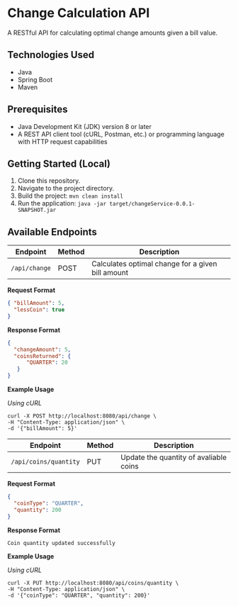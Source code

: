 # Change Calculation API

A RESTful API for calculating optimal change amounts given a bill value.

## Technologies Used

* Java
* Spring Boot
* Maven

## Prerequisites

* Java Development Kit (JDK) version 8 or later
* A REST API client tool (cURL, Postman, etc.) or programming language with HTTP request capabilities

## Getting Started (Local)

1. Clone this repository.
2. Navigate to the project directory.
3. Build the project: `mvn clean install` 
4. Run the application: `java -jar target/changeService-0.0.1-SNAPSHOT.jar` 

## Available Endpoints

| Endpoint | Method | Description |
|---|---|---|
| `/api/change` | POST | Calculates optimal change for a given bill amount |

**Request Format**

```json
{ "billAmount": 5,
  "lessCoin": true
}
````

**Response Format**
```json
{
  "changeAmount": 5,
  "coinsReturned": {
      "QUARTER": 20
   }
}
````

**Example Usage**

*Using cURL*
```
curl -X POST http://localhost:8080/api/change \
-H "Content-Type: application/json" \
-d '{"billAmount": 5}'
```


| Endpoint | Method | Description                            |
|---|--------|----------------------------------------|
| `/api/coins/quantity` | PUT   | Update the quantity of avaliable coins |

**Request Format**

```json
{
  "coinType": "QUARTER",
  "quantity": 200
}
````

**Response Format**
```
Coin quantity updated successfully
````

**Example Usage**

*Using cURL*
```
curl -X PUT http://localhost:8080/api/coins/quantity \
-H "Content-Type: application/json" \
-d '{"coinType": "QUARTER", "quantity": 200}'
```
